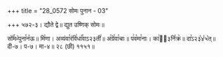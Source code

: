 +++
title = "28_0572 सोमः पुनान - 03"

+++
५७२-३। द्यौते द्वे॥ द्युत उष्णिक् सोमः॥

सो꣤꣯मᳲ꣥पुना꣯न꣤ऊ॥ मि꣡णा। अव्यंवा꣯रंवि꣢धा꣡꣯वाऽ२३ती꣢॥ अ꣡ग्रे꣯वा꣯चाः॥ प꣢व꣡मा꣯नाः। का꣢ऽ᳐३नि꣤क्र꣥॥ दा꣣ऽ२३꣡४꣡५꣡त्॥ दी-७। प-७। मा-४॥ २८ (छी) ११५१॥